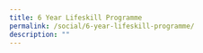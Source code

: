 ```yaml
---
title: 6 Year Lifeskill Programme
permalink: /social/6-year-lifeskill-programme/
description: ""
---
```


